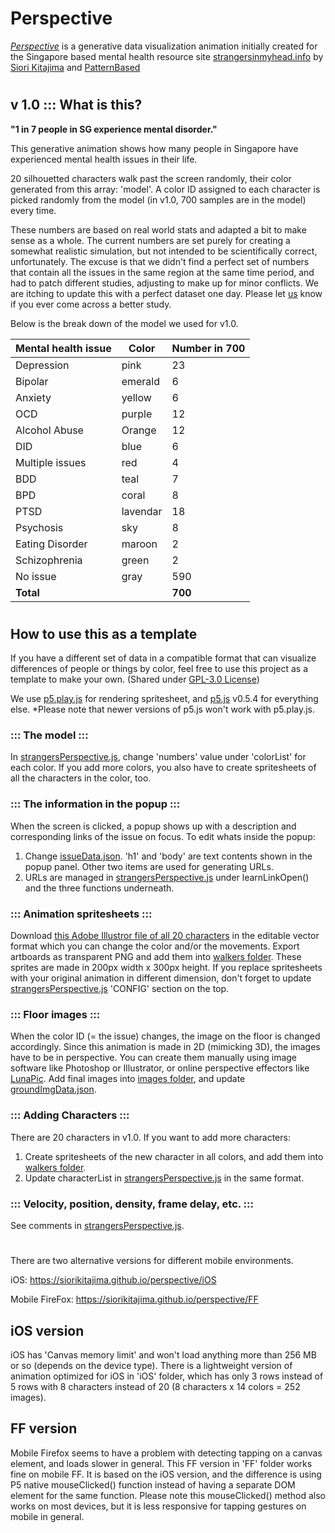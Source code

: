 # Perspective
[*Perspective*](https://siorikitajima.github.io/perspective/) is a generative data visualization animation initially created for the Singapore based mental health resource site [strangersinmyhead.info](https://strangersinmyhead.info) by [Siori Kitajima](https://siorikitajima.com) and [PatternBased](https://patternbased.com)

# 

## v 1.0 ::: What is this?
**"1 in 7 people in SG experience mental disorder."**

This generative animation shows how many people in Singapore have experienced mental health issues in their life. 

20 silhouetted characters walk past the screen randomly, their color generated from this array: 'model'. A color ID assigned to each character is picked randomly from the model (in v1.0, 700 samples are in the model) every time. 

These numbers are based on real world stats and adapted a bit to make sense as a whole. The current numbers are set purely for creating a somewhat realistic simulation, but not intended to be scientifically correct, unfortunately. The excuse is that we didn't find a perfect set of numbers that contain all the issues in the same region at the same time period, and had to patch different studies, adjusting to make up for minor conflicts. We are itching to update this with a perfect dataset one day. Please let [us](https://patternbased.com/contact) know if you ever come across a better study.

Below is the break down of the model we used for v1.0.

Mental health issue | Color | Number in 700
------------------- | ----- | -------------
Depression | pink | 23
Bipolar | emerald | 6
Anxiety | yellow | 6
OCD | purple | 12
Alcohol Abuse | Orange | 12
DID | blue | 6
Multiple issues | red | 4
BDD | teal | 7
BPD | coral | 8
PTSD | lavendar | 18
Psychosis | sky | 8
Eating Disorder | maroon | 2
Schizophrenia | green | 2
No issue | gray | 590
**Total** | | **700**


#
## How to use this as a template
If you have a different set of data in a compatible format that can visualize differences of people or things by color, feel free to use this project as a template to make your own. (Shared under [GPL-3.0 License](LICENSE))

We use [p5.play.js](https://molleindustria.github.io/p5.play/docs/classes/p5.play.html) for rendering spritesheet, and [p5.js](https://p5js.org/) v0.5.4 for everything else. *Please note that newer versions of p5.js won't work with p5.play.js.

### ::: The model ::: 
In [strangersPerspective.js](strangersPerspective.js), change 'numbers' value under 'colorList' for each color. If you add more colors, you also have to create spritesheets of all the characters in the color, too.

### ::: The information in the popup ::: 
When the screen is clicked, a popup shows up with a description and corresponding links of the issue on focus. To edit whats inside the popup:
1. Change [issueData.json](json/issueData.json). 'h1' and 'body' are text contents shown in the popup panel. Other two items are used for generating URLs.
2. URLs are managed in [strangersPerspective.js](strangersPerspective.js) under learnLinkOpen() and the three functions underneath.

### ::: Animation spritesheets ::: 
Download [this Adobe Illustror file of all 20 characters](vectorWalkers) in the editable vector format which you can change the color and/or the movements. Export artboards as transparent PNG and add them into [walkers folder](walkers).
These sprites are made in 200px width x 300px height. If you replace spritesheets with your original animation in different dimension, don't forget to update [strangersPerspective.js](strangersPerspective.js) 'CONFIG' section on the top.

### ::: Floor images ::: 
When the color ID (= the issue) changes, the image on the floor is changed accordingly. Since this animation is made in 2D (mimicking 3D), the images have to be in perspective. You can create them manually using image software like Photoshop or Illustrator, or online perspective effectors like [LunaPic](https://www3.lunapic.com/editor/). Add final images into [images folder](images), and update [groundImgData.json](json/groundImgData.json).

### ::: Adding Characters ::: 
There are 20 characters in v1.0. If you want to add more characters:
1. Create spritesheets of the new character in all colors, and add them into [walkers folder](walkers).
2. Update characterList in [strangersPerspective.js](strangersPerspective.js) in the same format.

### ::: Velocity, position, density, frame delay, etc. ::: 
See comments in [strangersPerspective.js](strangersPerspective.js).

#
There are two alternative versions for different mobile environments. 

iOS: https://siorikitajima.github.io/perspective/iOS

Mobile FireFox: https://siorikitajima.github.io/perspective/FF

## iOS version
iOS has 'Canvas memory limit' and won't load anything more than 256 MB or so (depends on the device type). There is a lightweight version of animation optimized for iOS in 'iOS' folder, which has only 3 rows instead of 5 rows with 8 characters instead of 20 (8 characters x 14 colors = 252 images).

## FF version
Mobile Firefox seems to have a problem with detecting tapping on a canvas element, and loads slower in general. This FF version in 'FF' folder works fine on mobile FF. It is based on the iOS version, and the difference is using P5 native mouseClicked() function instead of having a separate DOM element for the same function. Please note this mouseClicked() method also works on most devices, but it is less responsive for tapping gestures on mobile in general.